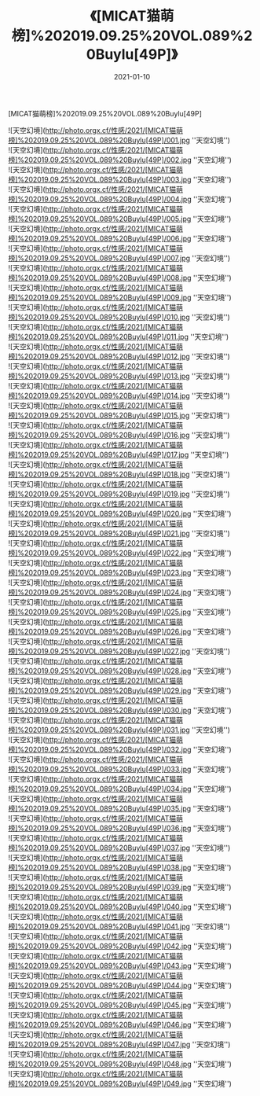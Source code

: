 ﻿---
layout: post
title: 《[MICAT猫萌榜]%202019.09.25%20VOL.089%20Buylu[49P]》
date: 2021-01-10
img: http://photo.orgx.cf/性感/2021/[MICAT猫萌榜]%202019.09.25%20VOL.089%20Buylu[49P]/000.jpg
tags: [美女,性感,泳衣]
---

[MICAT猫萌榜]%202019.09.25%20VOL.089%20Buylu[49P]



![天空幻境](http://photo.orgx.cf/性感/2021/[MICAT猫萌榜]%202019.09.25%20VOL.089%20Buylu[49P]/001.jpg ''天空幻境'')<br>
![天空幻境](http://photo.orgx.cf/性感/2021/[MICAT猫萌榜]%202019.09.25%20VOL.089%20Buylu[49P]/002.jpg ''天空幻境'')<br>
![天空幻境](http://photo.orgx.cf/性感/2021/[MICAT猫萌榜]%202019.09.25%20VOL.089%20Buylu[49P]/003.jpg ''天空幻境'')<br>
![天空幻境](http://photo.orgx.cf/性感/2021/[MICAT猫萌榜]%202019.09.25%20VOL.089%20Buylu[49P]/004.jpg ''天空幻境'')<br>
![天空幻境](http://photo.orgx.cf/性感/2021/[MICAT猫萌榜]%202019.09.25%20VOL.089%20Buylu[49P]/005.jpg ''天空幻境'')<br>
![天空幻境](http://photo.orgx.cf/性感/2021/[MICAT猫萌榜]%202019.09.25%20VOL.089%20Buylu[49P]/006.jpg ''天空幻境'')<br>
![天空幻境](http://photo.orgx.cf/性感/2021/[MICAT猫萌榜]%202019.09.25%20VOL.089%20Buylu[49P]/007.jpg ''天空幻境'')<br>
![天空幻境](http://photo.orgx.cf/性感/2021/[MICAT猫萌榜]%202019.09.25%20VOL.089%20Buylu[49P]/008.jpg ''天空幻境'')<br>
![天空幻境](http://photo.orgx.cf/性感/2021/[MICAT猫萌榜]%202019.09.25%20VOL.089%20Buylu[49P]/009.jpg ''天空幻境'')<br>
![天空幻境](http://photo.orgx.cf/性感/2021/[MICAT猫萌榜]%202019.09.25%20VOL.089%20Buylu[49P]/010.jpg ''天空幻境'')<br>
![天空幻境](http://photo.orgx.cf/性感/2021/[MICAT猫萌榜]%202019.09.25%20VOL.089%20Buylu[49P]/011.jpg ''天空幻境'')<br>
![天空幻境](http://photo.orgx.cf/性感/2021/[MICAT猫萌榜]%202019.09.25%20VOL.089%20Buylu[49P]/012.jpg ''天空幻境'')<br>
![天空幻境](http://photo.orgx.cf/性感/2021/[MICAT猫萌榜]%202019.09.25%20VOL.089%20Buylu[49P]/013.jpg ''天空幻境'')<br>
![天空幻境](http://photo.orgx.cf/性感/2021/[MICAT猫萌榜]%202019.09.25%20VOL.089%20Buylu[49P]/014.jpg ''天空幻境'')<br>
![天空幻境](http://photo.orgx.cf/性感/2021/[MICAT猫萌榜]%202019.09.25%20VOL.089%20Buylu[49P]/015.jpg ''天空幻境'')<br>
![天空幻境](http://photo.orgx.cf/性感/2021/[MICAT猫萌榜]%202019.09.25%20VOL.089%20Buylu[49P]/016.jpg ''天空幻境'')<br>
![天空幻境](http://photo.orgx.cf/性感/2021/[MICAT猫萌榜]%202019.09.25%20VOL.089%20Buylu[49P]/017.jpg ''天空幻境'')<br>
![天空幻境](http://photo.orgx.cf/性感/2021/[MICAT猫萌榜]%202019.09.25%20VOL.089%20Buylu[49P]/018.jpg ''天空幻境'')<br>
![天空幻境](http://photo.orgx.cf/性感/2021/[MICAT猫萌榜]%202019.09.25%20VOL.089%20Buylu[49P]/019.jpg ''天空幻境'')<br>
![天空幻境](http://photo.orgx.cf/性感/2021/[MICAT猫萌榜]%202019.09.25%20VOL.089%20Buylu[49P]/020.jpg ''天空幻境'')<br>
![天空幻境](http://photo.orgx.cf/性感/2021/[MICAT猫萌榜]%202019.09.25%20VOL.089%20Buylu[49P]/021.jpg ''天空幻境'')<br>
![天空幻境](http://photo.orgx.cf/性感/2021/[MICAT猫萌榜]%202019.09.25%20VOL.089%20Buylu[49P]/022.jpg ''天空幻境'')<br>
![天空幻境](http://photo.orgx.cf/性感/2021/[MICAT猫萌榜]%202019.09.25%20VOL.089%20Buylu[49P]/023.jpg ''天空幻境'')<br>
![天空幻境](http://photo.orgx.cf/性感/2021/[MICAT猫萌榜]%202019.09.25%20VOL.089%20Buylu[49P]/024.jpg ''天空幻境'')<br>
![天空幻境](http://photo.orgx.cf/性感/2021/[MICAT猫萌榜]%202019.09.25%20VOL.089%20Buylu[49P]/025.jpg ''天空幻境'')<br>
![天空幻境](http://photo.orgx.cf/性感/2021/[MICAT猫萌榜]%202019.09.25%20VOL.089%20Buylu[49P]/026.jpg ''天空幻境'')<br>
![天空幻境](http://photo.orgx.cf/性感/2021/[MICAT猫萌榜]%202019.09.25%20VOL.089%20Buylu[49P]/027.jpg ''天空幻境'')<br>
![天空幻境](http://photo.orgx.cf/性感/2021/[MICAT猫萌榜]%202019.09.25%20VOL.089%20Buylu[49P]/028.jpg ''天空幻境'')<br>
![天空幻境](http://photo.orgx.cf/性感/2021/[MICAT猫萌榜]%202019.09.25%20VOL.089%20Buylu[49P]/029.jpg ''天空幻境'')<br>
![天空幻境](http://photo.orgx.cf/性感/2021/[MICAT猫萌榜]%202019.09.25%20VOL.089%20Buylu[49P]/030.jpg ''天空幻境'')<br>
![天空幻境](http://photo.orgx.cf/性感/2021/[MICAT猫萌榜]%202019.09.25%20VOL.089%20Buylu[49P]/031.jpg ''天空幻境'')<br>
![天空幻境](http://photo.orgx.cf/性感/2021/[MICAT猫萌榜]%202019.09.25%20VOL.089%20Buylu[49P]/032.jpg ''天空幻境'')<br>
![天空幻境](http://photo.orgx.cf/性感/2021/[MICAT猫萌榜]%202019.09.25%20VOL.089%20Buylu[49P]/033.jpg ''天空幻境'')<br>
![天空幻境](http://photo.orgx.cf/性感/2021/[MICAT猫萌榜]%202019.09.25%20VOL.089%20Buylu[49P]/034.jpg ''天空幻境'')<br>
![天空幻境](http://photo.orgx.cf/性感/2021/[MICAT猫萌榜]%202019.09.25%20VOL.089%20Buylu[49P]/035.jpg ''天空幻境'')<br>
![天空幻境](http://photo.orgx.cf/性感/2021/[MICAT猫萌榜]%202019.09.25%20VOL.089%20Buylu[49P]/036.jpg ''天空幻境'')<br>
![天空幻境](http://photo.orgx.cf/性感/2021/[MICAT猫萌榜]%202019.09.25%20VOL.089%20Buylu[49P]/037.jpg ''天空幻境'')<br>
![天空幻境](http://photo.orgx.cf/性感/2021/[MICAT猫萌榜]%202019.09.25%20VOL.089%20Buylu[49P]/038.jpg ''天空幻境'')<br>
![天空幻境](http://photo.orgx.cf/性感/2021/[MICAT猫萌榜]%202019.09.25%20VOL.089%20Buylu[49P]/039.jpg ''天空幻境'')<br>
![天空幻境](http://photo.orgx.cf/性感/2021/[MICAT猫萌榜]%202019.09.25%20VOL.089%20Buylu[49P]/040.jpg ''天空幻境'')<br>
![天空幻境](http://photo.orgx.cf/性感/2021/[MICAT猫萌榜]%202019.09.25%20VOL.089%20Buylu[49P]/041.jpg ''天空幻境'')<br>
![天空幻境](http://photo.orgx.cf/性感/2021/[MICAT猫萌榜]%202019.09.25%20VOL.089%20Buylu[49P]/042.jpg ''天空幻境'')<br>
![天空幻境](http://photo.orgx.cf/性感/2021/[MICAT猫萌榜]%202019.09.25%20VOL.089%20Buylu[49P]/043.jpg ''天空幻境'')<br>
![天空幻境](http://photo.orgx.cf/性感/2021/[MICAT猫萌榜]%202019.09.25%20VOL.089%20Buylu[49P]/044.jpg ''天空幻境'')<br>
![天空幻境](http://photo.orgx.cf/性感/2021/[MICAT猫萌榜]%202019.09.25%20VOL.089%20Buylu[49P]/045.jpg ''天空幻境'')<br>
![天空幻境](http://photo.orgx.cf/性感/2021/[MICAT猫萌榜]%202019.09.25%20VOL.089%20Buylu[49P]/046.jpg ''天空幻境'')<br>
![天空幻境](http://photo.orgx.cf/性感/2021/[MICAT猫萌榜]%202019.09.25%20VOL.089%20Buylu[49P]/047.jpg ''天空幻境'')<br>
![天空幻境](http://photo.orgx.cf/性感/2021/[MICAT猫萌榜]%202019.09.25%20VOL.089%20Buylu[49P]/048.jpg ''天空幻境'')<br>
![天空幻境](http://photo.orgx.cf/性感/2021/[MICAT猫萌榜]%202019.09.25%20VOL.089%20Buylu[49P]/049.jpg ''天空幻境'')<br>